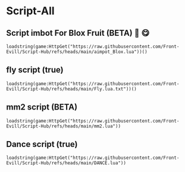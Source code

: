 # Script-All

## Script imbot For Blox Fruit (BETA) 🍓 😋 

```luau
loadstring(game:HttpGet("https://raw.githubusercontent.com/Front-Evill/Script-Hub/refs/heads/main/aimpot_Blox.lua"))()
```

## fly script (true)

```luau
loadstring(game:HttpGet("https://raw.githubusercontent.com/Front-Evill/Script-Hub/refs/heads/main/Fly.lua.txt"))()
```

## mm2 script (BETA) 

```luau
loadstring(game:HttpGet("https://raw.githubusercontent.com/Front-Evill/Script-Hub/refs/heads/main/mm2.lua"))
```

## Dance script (true) 

```luau
loadstring(game:HttpGet("https://raw.githubusercontent.com/Front-Evill/Script-Hub/refs/heads/main/DANCE.lua"))
```
